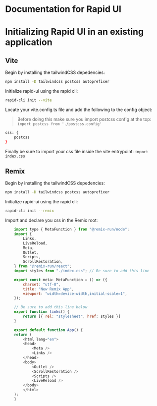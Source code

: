 # Documentation for Rapid UI

# Initializing Rapid UI in an existing application

## Vite
Begin by installing the tailwindCSS depedencies:
```bash
npm install -D tailwindcss postcss autoprefixer
```

Initialize rapid-ui using the rapid cli:
```bash
rapid-cli init --vite
```

Locate your vite.config.ts file and add the following to the config object:
> Before doing this make sure you import postcss config at the top: `import postcss from './postcss.config'`
```bash
css: {
    postcss
}
```

Finally be sure to import your css file inside the vite entrypoint: `import index.css`

## Remix
Begin by installing the tailwindCSS depedencies:
```bash
npm install -D tailwindcss postcss autoprefixer
```

Initialize rapid-ui using the rapid cli:
```bash
rapid-cli init --remix
```

Import and declare you css in the Remix root:
```javascript
    import type { MetaFunction } from "@remix-run/node";
    import {
        Links,
        LiveReload,
        Meta,
        Outlet,
        Scripts,
        ScrollRestoration,
    } from "@remix-run/react";
    import styles from "./index.css"; // Be sure to add this line

    export const meta: MetaFunction = () => ({
        charset: "utf-8",
        title: "New Remix App",
        viewport: "width=device-width,initial-scale=1",
    });

    // Be sure to add this line below
    export function links() {
        return [{ rel: "stylesheet", href: styles }]
    }

    export default function App() {
    return (
        <html lang="en">
        <head>
            <Meta />
            <Links />
        </head>
        <body>
            <Outlet />
            <ScrollRestoration />
            <Scripts />
            <LiveReload />
        </body>
        </html>
    );
    }
```
